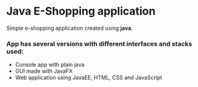 # Java E-Shopping application

Simple e-shopping application created using **java**. 
### App has several versions with different interfaces and stacks used:
- Console app with plain java
- GUI made with JavaFX
- Web application using JavaEE, HTML, CSS and JavaScript
